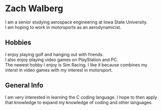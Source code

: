 # Zach Walberg

I am a senior studying aerospace engineering at Iowa State University.  
I am hoping to work in motorsports as an aerodynamicist.

## Hobbies

I enjoy playing golf and hanging out with friends.  
I also enjoy playing video games on PlayStation and PC.  
The newest hobby I enjoy is Sim Racing. I like it because combines my interst in video games with my interest in motorsport.  

## General Info

I am very interested in learning the C coding language. I hope to then apply that knowledge to expand my knowledge of coding and other languages.
